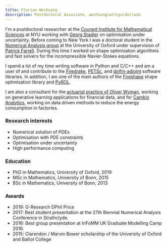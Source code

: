 ```yaml
---
title: Florian Wechsung
description: Postdoctoral Associate, wechsung(at)nyu(dot)edu
---
```


I'm a postdoctoral researcher at the [Courant Institute for Mathematical Sciences](https://cims.nyu.edu) at NYU working with [Georg Stadler](https://math.nyu.edu/~stadler/) on optimisation under uncertainty.
Before coming to New York I was a doctoral student in the [Numerical Analysis group](http://www.maths.ox.ac.uk/groups/numerical-analysis) at the University of Oxford under supervision of [Patrick Farrell](http://www.pefarrell.org).
During this time I worked on shape optimisation algorithms and fast solvers for the incompressible Navier-Stokes equations.

I spend a lot of my time writing software in Python and C/C++ and am a user of and contribute to the [Firedrake](https://firedrakeproject.org), [PETSc](https://www.mcs.anl.gov/petsc/), and [dolfin-adjoint](http://www.dolfin-adjoint.org/en/latest/) software libraries.
In addition, I am one of the main authors of the [Fireshape](https://github.com/fireshape/fireshape) shape optimisation library and [PyROL](https://bitbucket.org/pyrol/pyrol/src/master/).

I am also a consultant for the [actuarial practice of Oliver Wyman](https://www.oliverwyman.de/our-expertise/capabilities/actuarial.html), working on generative learning applications for financial data, and for [Cambio Analytics](https://cambio-analytics.com), working on data driven methods to reduce the energy consumption in factories.


### Research interests

- Numerical solution of PDEs
- Optimisation with PDE constraints
- Optimisation under uncertainty
- High performance computing

### Education

- PhD in Mathematics, University of Oxford, 2019
- MSc in Mathematics, University of Bonn, 2015
- BSc in Mathematics, University of Bonn, 2013

### Awards

- 2019: G-Research DPhil Price
- 2017: Best student presentation at the 27th Biennial Numerical Analysis Conference in Strathclyde.
- 2016: Best group presentation at InFoMM UK Graduate Modelling Camp 2016.
- 2015: Clarendon / Marvin Bower scholarship of the University of Oxford and Balliol College
